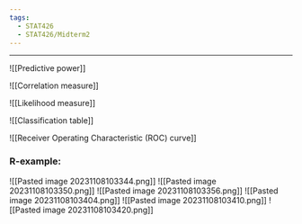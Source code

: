 ```yaml
---
tags:
  - STAT426
  - STAT426/Midterm2
---
```

  ---
![[Predictive power]]

![[Correlation measure]]

![[Likelihood measure]]

![[Classification table]]

![[Receiver Operating Characteristic (ROC) curve]]

### R-example:
![[Pasted image 20231108103344.png]]
![[Pasted image 20231108103350.png]]
![[Pasted image 20231108103356.png]]
![[Pasted image 20231108103404.png]]
![[Pasted image 20231108103410.png]]
![[Pasted image 20231108103420.png]]
